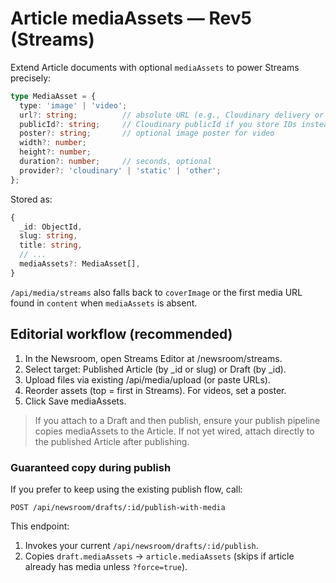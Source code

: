 # Article mediaAssets — Rev5 (Streams)

Extend Article documents with optional `mediaAssets` to power Streams precisely:

```ts
type MediaAsset = {
  type: 'image' | 'video';
  url?: string;          // absolute URL (e.g., Cloudinary delivery or mp4)
  publicId?: string;     // Cloudinary publicId if you store IDs instead of URLs
  poster?: string;       // optional image poster for video
  width?: number;
  height?: number;
  duration?: number;     // seconds, optional
  provider?: 'cloudinary' | 'static' | 'other';
};
```

Stored as:
```ts
{
  _id: ObjectId,
  slug: string,
  title: string,
  // ...
  mediaAssets?: MediaAsset[],
}
```

`/api/media/streams` also falls back to `coverImage` or the first media URL found in `content` when `mediaAssets` is absent.

## Editorial workflow (recommended)
1) In the Newsroom, open Streams Editor at /newsroom/streams.
2) Select target: Published Article (by _id or slug) or Draft (by _id).
3) Upload files via existing /api/media/upload (or paste URLs).
4) Reorder assets (top = first in Streams). For videos, set a poster.
5) Click Save mediaAssets.

> If you attach to a Draft and then publish, ensure your publish pipeline copies mediaAssets to the Article.
> If not yet wired, attach directly to the published Article after publishing.

### Guaranteed copy during publish
If you prefer to keep using the existing publish flow, call:

```
POST /api/newsroom/drafts/:id/publish-with-media
```

This endpoint:
1) Invokes your current `/api/newsroom/drafts/:id/publish`.
2) Copies `draft.mediaAssets` → `article.mediaAssets` (skips if article already has media unless `?force=true`).
